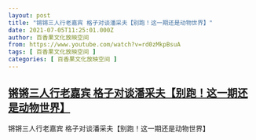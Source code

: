 ```yaml
---
layout: post
title: "锵锵三人行老嘉宾 格子对谈潘采夫【别跑！这一期还是动物世界】"
date: 2021-07-05T11:25:01.000Z
author: 百香果文化放映空间
from: https://www.youtube.com/watch?v=rd0zMkpBsuA
tags: [ 百香果文化放映空间 ]
categories: [ 百香果文化放映空间 ]
---
```

<!--1625484301000-->
[锵锵三人行老嘉宾 格子对谈潘采夫【别跑！这一期还是动物世界】](https://www.youtube.com/watch?v=rd0zMkpBsuA)
------

<div>
锵锵三人行老嘉宾 格子对谈潘采夫【别跑！这一期还是动物世界】
</div>

